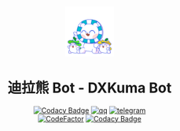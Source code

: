 <div align="center">
<img src="docs/dxkuma.png" width="20%"/>

# 迪拉熊 Bot - DXKuma Bot

[![Codacy Badge](https://api.codacy.com/project/badge/Grade/16795e74d92641c984e3a857444a9965)](https://app.codacy.com/gh/Yuisyuu/DXKuma?utm_source=github.com&utm_medium=referral&utm_content=Yuisyuu/DXKuma&utm_campaign=Badge_Grade)
[![qq](https://img.shields.io/badge/2689340931-gray?logo=tencent%20qq&style=social)](https://qm.qq.com/cgi-bin/qm/qr?k=LyQOTRI7ViXYSTg0zbS2sGgcmkbYrxbP)
[![telegram](https://img.shields.io/badge/DXKuma__Bot-gray?logo=telegram&style=social)](https://t.me/DXKuma_Bot)
<br>
[![CodeFactor](https://www.codefactor.io/repository/github/yuisyuu/dxkuma/badge)](https://www.codefactor.io/repository/github/yuisyuu/dxkuma)
[![Codacy Badge](https://app.codacy.com/project/badge/Grade/f593601ac6144c2dba35d727666b1515)](https://app.codacy.com/gh/Yuisyuu/DXKuma/dashboard?utm_source=gh&utm_medium=referral&utm_content=&utm_campaign=Badge_grade)

</div>
